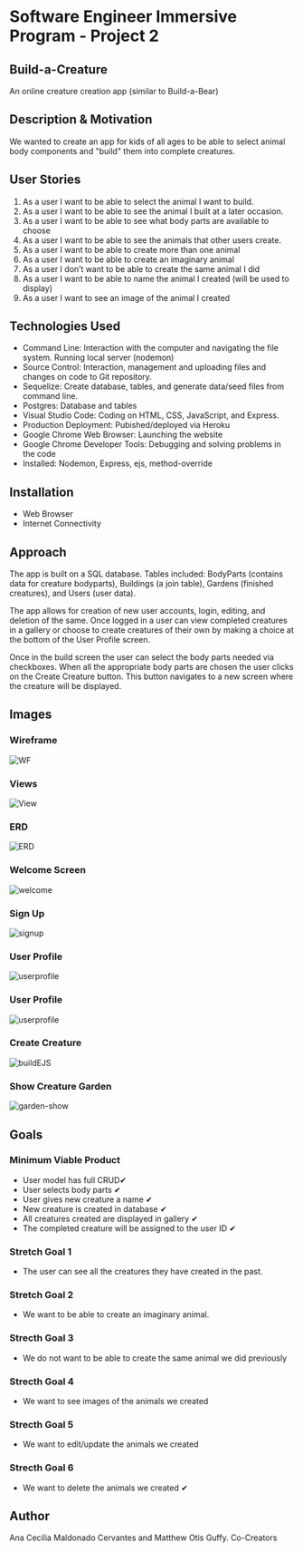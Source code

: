 # Software Engineer Immersive Program - Project 2
## Build-a-Creature
An online creature creation app (similar to Build-a-Bear)

## Description & Motivation
We wanted to create an app for kids of all ages to be able to select animal body components and "build" them into complete creatures.

## User Stories
1)	As a user I want to be able to select the animal I want to build.
2)	As a user I want to be able to see the animal I built at a later occasion.
3)	As a user I want to be able to see what body parts are available to choose
4)	As a user I want to be able to see the animals that other users create.
5)	As a user I want to be able to create more than one animal
6)	As a user I want to be able to create an imaginary animal
7)	As a user I don’t want to be able to create the same animal I did
8)	As a user I want to be able to name the animal I created (will be used to display)
9)	As a user I want to see an image of the animal I created

## Technologies Used
+ Command Line: Interaction with the computer and navigating the file system.  Running local server (nodemon)
+ Source Control: Interaction, management and uploading files and changes on code to Git repository.
+ Sequelize: Create database, tables, and generate data/seed files from command line.
+ Postgres: Database and tables
+ Visual Studio Code: Coding on HTML, CSS, JavaScript, and Express.
+ Production Deployment: Pubished/deployed via Heroku
+ Google Chrome Web Browser: Launching the website
+ Google Chrome Developer Tools: Debugging and solving problems in the code
+ Installed: Nodemon, Express, ejs, method-override

## Installation
+ Web Browser
+ Internet Connectivity


## Approach
The app is built on a SQL database.  Tables included: BodyParts (contains data for creature bodyparts), Buildings (a join table), Gardens (finished creatures), and Users (user data).

The app allows for creation of new user accounts, login, editing, and deletion of the same.  Once logged in a user can view completed creatures in a gallery or choose to create creatures of their own by making a choice at the bottom of the User Profile screen. 

Once in the build screen the user can select the body parts needed via checkboxes.  When all the appropriate body parts are chosen the user clicks on the Create Creature button.  This button navigates to a new screen where the creature will be displayed.


## Images
### Wireframe
![WF](/readme_images/wireframe.png)

### Views
![View](/readme_images/IMG_8293.jpg)

### ERD
![ERD](/readme_images/image.png)

### Welcome Screen
![welcome](/readme_images/welcome.png)

### Sign Up
![signup](/readme_images/signup.png)

### User Profile
![userprofile](/readme_images/userprofile.png)

### User Profile
![userprofile](/readme_images/userprofile.png)

### Create Creature
![buildEJS](/readme_images/buildEJS.png)

### Show Creature Garden
![garden-show](/readme_images/Garden-Show.png)

## Goals
### Minimum Viable Product
+ User model has full CRUD✔︎
+ User selects body parts ✔︎
+ User gives new creature a name ✔︎
+ New creature is created in database ✔︎
+ All creatures created are displayed in gallery ✔︎
+ The completed creature will be assigned to the user ID ✔︎

### Stretch Goal 1
+ The user can see all the creatures they have created in the past.

### Stretch Goal 2
+ We want to be able to create an imaginary animal.

### Strecth Goal 3
+ We do not want to be able to create the same animal we did previously

### Strecth Goal 4
+ We want to see images of the animals we created

### Strecth Goal 5
+ We want to edit/update the animals we created

### Strecth Goal 6
+ We want to delete the animals we created ✔︎

## Author
Ana Cecilia Maldonado Cervantes and Matthew Otis Guffy.  Co-Creators
